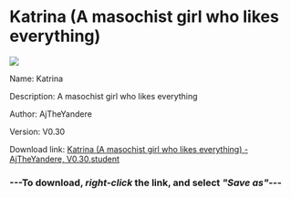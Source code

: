 # Katrina (A masochist girl who likes everything)

<img src = "https://raw.githubusercontent.com/Arbiter1223/Daigaku-Gurashi-Custom-Students/master/Students/Files/Katrina%20(A%20masochist%20girl%20who%20likes%20everything).png">

Name: Katrina

Description: A masochist girl who likes everything

Author: AjTheYandere

Version: V0.30

Download link: <a href="https://raw.githubusercontent.com/Arbiter1223/Daigaku-Gurashi-Custom-Students/master/Students/Files/Katrina%20(A%20masochist%20girl%20who%20likes%20everything)%20-%20AjTheYandere%2C%20V0.30.student">Katrina (A masochist girl who likes everything) - AjTheYandere, V0.30.student</a>

### ---**To download, _right-click_ the link, and select _"Save as"_**---
